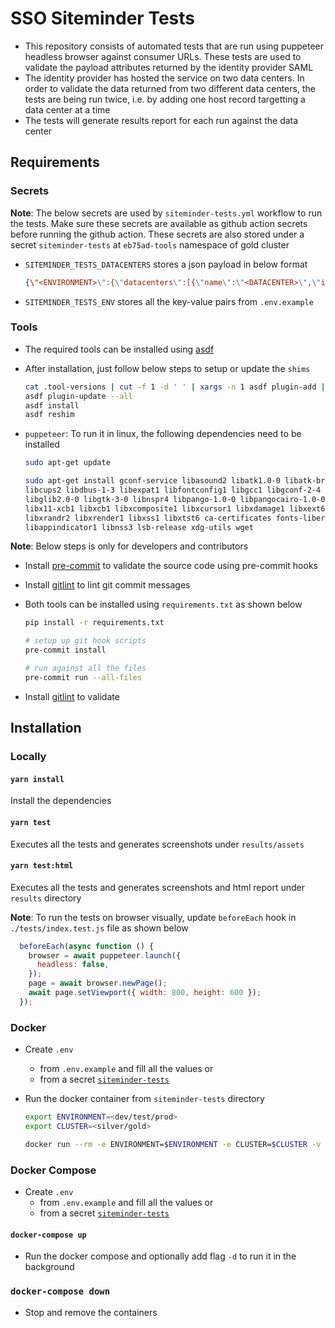 # SSO Siteminder Tests

- This repository consists of automated tests that are run using puppeteer headless browser against consumer URLs. These tests are used to validate the payload attributes returned by the identity provider SAML
- The identity provider has hosted the service on two data centers. In order to validate the data returned from two different data centers, the tests are being run twice, i.e. by adding one host record targetting a data center at a time
- The tests will generate results report for each run against the data center

## Requirements

### Secrets

**Note**: The below secrets are used by `siteminder-tests.yml` workflow to run the tests. Make sure these secrets are available as github action secrets before running the github action. These secrets are also stored under a secret `siteminder-tests` at `eb75ad-tools` namespace of gold cluster

- `SITEMINDER_TESTS_DATACENTERS` stores a json payload in below format

  ```json
  {\"<ENVIRONMENT>\":{\"datacenters\":[{\"name\":\"<DATACENTER>\",\"ip\":\"<DATACENTER-IP>\"},{\"name\":\"<DATACENTER>\",\"ip\":\"<DATACENTER-IP>\"}],\"hostname\":\"<HOSTNAME>\"}}
  ```

- `SITEMINDER_TESTS_ENV` stores all the key-value pairs from `.env.example`

### Tools

- The required tools can be installed using [asdf](https://asdf-vm.com/guide/getting-started.html)

- After installation, just follow below steps to setup or update the `shims`

  ```sh
  cat .tool-versions | cut -f 1 -d ' ' | xargs -n 1 asdf plugin-add || true
  asdf plugin-update --all
  asdf install
  asdf reshim
  ```

- `puppeteer`: To run it in linux, the following dependencies need to be installed

  ```sh
  sudo apt-get update

  sudo apt-get install gconf-service libasound2 libatk1.0-0 libatk-bridge2.0-0 libc6 libcairo2 \
  libcups2 libdbus-1-3 libexpat1 libfontconfig1 libgcc1 libgconf-2-4 libgdk-pixbuf2.0-0 \
  libglib2.0-0 libgtk-3-0 libnspr4 libpango-1.0-0 libpangocairo-1.0-0 libstdc++6 libx11-6 \
  libx11-xcb1 libxcb1 libxcomposite1 libxcursor1 libxdamage1 libxext6 libxfixes3 libxi6 \
  libxrandr2 libxrender1 libxss1 libxtst6 ca-certificates fonts-liberation \
  libappindicator1 libnss3 lsb-release xdg-utils wget
  ```

**Note**: Below steps is only for developers and contributors

- Install [pre-commit](https://pre-commit.com/#install) to validate the source code using pre-commit hooks

- Install [gitlint](https://jorisroovers.com/gitlint/) to lint git commit messages

- Both tools can be installed using `requirements.txt` as shown below

  ```sh
  pip install -r requirements.txt

  # setup up git hook scripts
  pre-commit install

  # run against all the files
  pre-commit run --all-files
  ```

- Install [gitlint](https://jorisroovers.com/gitlint/) to validate

## Installation

### Locally

#### `yarn install`

Install the dependencies

#### `yarn test`

Executes all the tests and generates screenshots under `results/assets`

#### `yarn test:html`

Executes all the tests and generates screenshots and html report under `results` directory

**Note**: To run the tests on browser visually, update `beforeEach` hook in `./tests/index.test.js` file as shown below

```js
  beforeEach(async function () {
    browser = await puppeteer.launch({
      headless: false,
    });
    page = await browser.newPage();
    await page.setViewport({ width: 800, height: 600 });
  });
```

### Docker

- Create `.env`
  - from `.env.example` and fill all the values or
  - from a secret [`siteminder-tests`](https://console.apps.gold.devops.gov.bc.ca/k8s/ns/eb75ad-tools/secrets/siteminder-tests/)

- Run the docker container from `siteminder-tests` directory

  ```sh
  export ENVIRONMENT=<dev/test/prod>
  export CLUSTER=<silver/gold>

  docker run --rm -e ENVIRONMENT=$ENVIRONMENT -e CLUSTER=$CLUSTER -v $(pwd)/results:/app/results $(docker build -q .)
  ```

### Docker Compose

- Create `.env`
  - from `.env.example` and fill all the values or
  - from a secret [`siteminder-tests`](https://console.apps.gold.devops.gov.bc.ca/k8s/ns/eb75ad-tools/secrets/siteminder-tests/)

#### `docker-compose up`

- Run the docker compose and optionally add flag `-d` to run it in the background

### `docker-compose down`

- Stop and remove the containers
